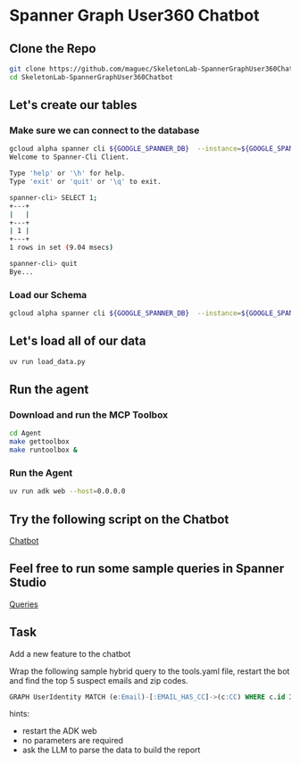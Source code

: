 # Spanner Graph User360 Chatbot

## Clone the Repo

```bash
git clone https://github.com/maguec/SkeletonLab-SpannerGraphUser360Chatbot.git
cd SkeletonLab-SpannerGraphUser360Chatbot
```

## Let's create our tables

### Make sure we can connect to the database

```bash
gcloud alpha spanner cli ${GOOGLE_SPANNER_DB}  --instance=${GOOGLE_SPANNER_INSTANCE}  --project=${GOOGLE_CLOUD_PROJECT}
Welcome to Spanner-Cli Client.

Type 'help' or '\h' for help.
Type 'exit' or 'quit' or '\q' to exit.

spanner-cli> SELECT 1;
+---+
|   |
+---+
| 1 |
+---+
1 rows in set (9.04 msecs)

spanner-cli> quit
Bye...
```

### Load our Schema

```bash
gcloud alpha spanner cli ${GOOGLE_SPANNER_DB}  --instance=${GOOGLE_SPANNER_INSTANCE}  --project=${GOOGLE_CLOUD_PROJECT} < UserIdentityDB.sql
```


## Let's load all of our data

```bash
uv run load_data.py
```

## Run the agent

### Download and run the MCP Toolbox

```bash
cd Agent
make gettoolbox
make runtoolbox &
```

### Run the Agent

```bash
uv run adk web --host=0.0.0.0
```


## Try the following script on the Chatbot
[Chatbot](./SampleScript.md)

## Feel free to run some sample queries in Spanner Studio

[Queries](./SampleQueries.md)

## Task

Add a new feature to the chatbot

Wrap the following sample hybrid query to the tools.yaml file, restart the bot and find the top 5 suspect emails and zip codes.

```sql
GRAPH UserIdentity MATCH (e:Email)-[:EMAIL_HAS_CC]->(c:CC) WHERE c.id IN (SELECT id from CC where sus=1) RETURN e.email as Email, c.zip as Zip;
```

hints:
- restart the ADK web
- no parameters are required
- ask the LLM to parse the data to build the report
